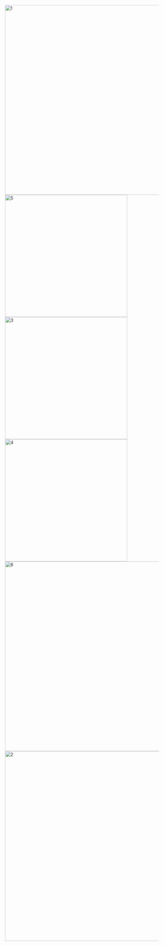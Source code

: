 <img width="621" alt="1" src="https://user-images.githubusercontent.com/72157067/170684583-817e5efb-c9fe-42fd-bb10-74c23becfff1.jpg">
<img width="400" alt="5" src="https://user-images.githubusercontent.com/72157067/170684579-0744c55e-5ab6-45cd-b8d1-ca9b984d8840.png"><img width="400" alt="3" src="https://user-images.githubusercontent.com/72157067/170684647-9fe589f6-bbac-4eb2-b9b1-ef42c3219255.png">
<img width="400" alt="4" src="https://user-images.githubusercontent.com/72157067/170684588-22b4fdf0-5e2f-4615-8d0e-8b6532d8a7f7.png">
<img width="621" alt="6" src="https://user-images.githubusercontent.com/72157067/170684585-27f5cffb-ceb2-403a-a07a-13f89819040b.png">
<img width="621" alt="2" src="https://user-images.githubusercontent.com/72157067/170684534-afd10b97-985e-4208-b5fc-775e350ea8eb.png">
